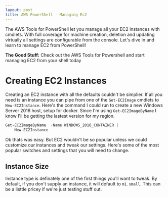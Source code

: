 ```yaml
---
layout: post
title: AWS PowerShell - Managing Ec2
---
```


The AWS Tools for PowerShell let you manage all your EC2 instances with cmdlets.
With full coverage for machine creation, deletion and updating virtually all settings are configurable from the console.
Let's dive in and learn to manage EC2 from PowerShell!

**The Good Stuff:**
Check out the AWS Tools for Powershell and start managing EC2 from your shell today

<!-- more -->

# Creating EC2 Instances

Creating an EC2 instance with all the defaults couldn't be simplier.
If all you need is an instance you can pipe from one of the ```Get-EC2Image``` cmdlets to ```New-EC2Instance```.
Here's the command I could run to create a new Windows Server 2016 host, setup for docker.
Since I'm using ```Get-EC2ImageByName``` I know I'll be getting the lastest version for my region.

```powershell
Get-EC2ImageByName  -Name WINDOWS_2016_CONTAINER | 
    New-EC2Instance
```

Ok thats was easy.
But EC2 wouldn't be so popular unless we could customize our instances and tweak our settings.
Here's some of the most popular switches and settings that you will need to change.

## Instance Size

Instance type is definately one of the first things you'll want to tweak.
By default, if you don't supply an instance, it will default to ```m1.small```.
This can be a listtle pricey if we're just testing stuff out.